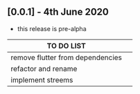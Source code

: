 ## [0.0.1] - 4th June 2020

* this release is pre-alpha


| TO DO LIST |  |
|--------|-----|
| remove flutter from dependencies |  |
| refactor and rename |  |
| implement streems |  |

